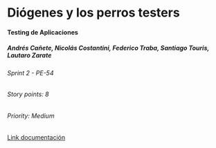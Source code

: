# Diógenes y los perros testers
#### Testing de Aplicaciones
##### Andrés Cañete, Nicolás Costantini, Federico Traba, Santiago Touris, Lautaro Zarate
###### Sprint 2 - PE-54
###### Story points: 8
###### Priority: Medium

[Link documentación](https://docs.google.com/document/d/1XOpiSXuWlahxTy9vpG_-859N_e0mUMqUfXV6Tw2hrN0)